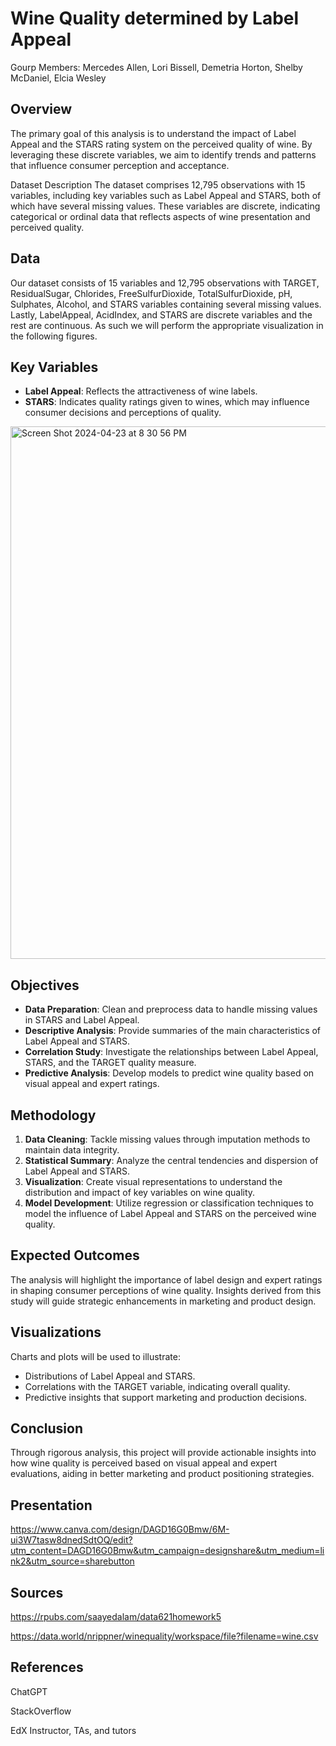 # Wine Quality determined by Label Appeal

Gourp Members: Mercedes Allen, Lori Bissell, Demetria Horton, Shelby McDaniel, Elcia Wesley

## Overview 
The primary goal of this analysis is to understand the impact of Label Appeal and the STARS rating system on the perceived quality of wine. By leveraging these discrete variables, we aim to identify trends and patterns that influence consumer perception and acceptance.

Dataset Description
The dataset comprises 12,795 observations with 15 variables, including key variables such as Label Appeal and STARS, both of which have several missing values. These variables are discrete, indicating categorical or ordinal data that reflects aspects of wine presentation and perceived quality.

## Data
Our dataset consists of 15 variables and 12,795 observations with TARGET, ResidualSugar, Chlorides, FreeSulfurDioxide, TotalSulfurDioxide, pH, Sulphates, Alcohol, and STARS variables containing several missing values. Lastly, LabelAppeal, AcidIndex, and STARS are discrete variables and the rest are continuous. As such we will perform the appropriate visualization in the following figures.

## Key Variables
- **Label Appeal**: Reflects the attractiveness of wine labels.
- **STARS**: Indicates quality ratings given to wines, which may influence consumer decisions and perceptions of quality.

<img width="852" alt="Screen Shot 2024-04-23 at 8 30 56 PM" src="https://github.com/symcd2020/Data_Visualization_Project-LifeExpectancyByCountry/assets/147017396/2347fcec-a216-4203-b69a-d7be53209ff4">

## Objectives
- **Data Preparation**: Clean and preprocess data to handle missing values in STARS and Label Appeal.
- **Descriptive Analysis**: Provide summaries of the main characteristics of Label Appeal and STARS.
- **Correlation Study**: Investigate the relationships between Label Appeal, STARS, and the TARGET quality measure.
- **Predictive Analysis**: Develop models to predict wine quality based on visual appeal and expert ratings.

## Methodology
1. **Data Cleaning**: Tackle missing values through imputation methods to maintain data integrity.
2. **Statistical Summary**: Analyze the central tendencies and dispersion of Label Appeal and STARS.
3. **Visualization**: Create visual representations to understand the distribution and impact of key variables on wine quality.
4. **Model Development**: Utilize regression or classification techniques to model the influence of Label Appeal and STARS on the perceived wine quality.

## Expected Outcomes
The analysis will highlight the importance of label design and expert ratings in shaping consumer perceptions of wine quality. Insights derived from this study will guide strategic enhancements in marketing and product design.

## Visualizations
Charts and plots will be used to illustrate:
- Distributions of Label Appeal and STARS.
- Correlations with the TARGET variable, indicating overall quality.
- Predictive insights that support marketing and production decisions.

## Conclusion
Through rigorous analysis, this project will provide actionable insights into how wine quality is perceived based on visual appeal and expert evaluations, aiding in better marketing and product positioning strategies.




## Presentation
https://www.canva.com/design/DAGD16G0Bmw/6M-ui3W7tasw8dnedSdtOQ/edit?utm_content=DAGD16G0Bmw&utm_campaign=designshare&utm_medium=link2&utm_source=sharebutton

## Sources
https://rpubs.com/saayedalam/data621homework5

https://data.world/nrippner/winequality/workspace/file?filename=wine.csv

## References
ChatGPT

StackOverflow

EdX Instructor, TAs, and tutors
